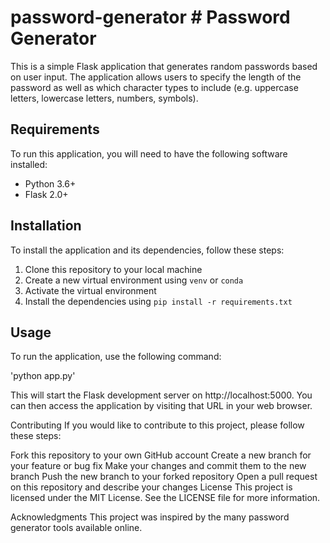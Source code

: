 # password-generator # Password Generator

This is a simple Flask application that generates random passwords based on user input. The application allows users to specify the length of the password as well as which character types to include (e.g. uppercase letters, lowercase letters, numbers, symbols).

## Requirements

To run this application, you will need to have the following software installed:

- Python 3.6+
- Flask 2.0+

## Installation

To install the application and its dependencies, follow these steps:

1. Clone this repository to your local machine
2. Create a new virtual environment using `venv` or `conda`
3. Activate the virtual environment
4. Install the dependencies using `pip install -r requirements.txt`

## Usage

To run the application, use the following command:

'python app.py'

This will start the Flask development server on http://localhost:5000. You can then access the application by visiting that URL in your web browser.

Contributing
If you would like to contribute to this project, please follow these steps:

Fork this repository to your own GitHub account
Create a new branch for your feature or bug fix
Make your changes and commit them to the new branch
Push the new branch to your forked repository
Open a pull request on this repository and describe your changes
License
This project is licensed under the MIT License. See the LICENSE file for more information.


Acknowledgments
This project was inspired by the many password generator tools available online.
